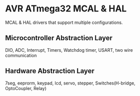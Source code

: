 # AVR ATmega32 MCAL & HAL
MCAL &amp; HAL drivers that support multiple configurations.
## Microcontroller Abstraction Layer
DIO, ADC, Interrupt, Timers, Watchdog timer, USART, two wire communication
## Hardware Abstraction Layer
7seg, eeprorm, keypad, lcd, servo, stepper, Switches(H-bridge, OptoCoupler, Relay)
